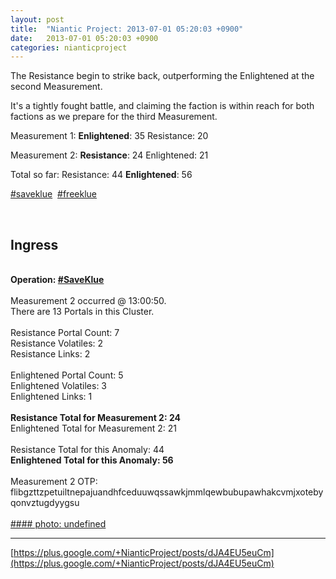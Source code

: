 ```yaml
---
layout: post
title:  "Niantic Project: 2013-07-01 05:20:03 +0900"
date:   2013-07-01 05:20:03 +0900
categories: nianticproject
---
```

The Resistance begin to strike back, outperforming the Enlightened at the second Measurement. 

It's a tightly fought battle, and claiming the faction is within reach for both factions as we prepare for the third Measurement.

Measurement 1:
**Enlightened**: 35
Resistance: 20

Measurement 2:
**Resistance**: 24
Enlightened: 21

Total so far:
Resistance: 44
**Enlightened**: 56

[#saveklue](https://plus.google.com/s/%23saveklue "")  [#freeklue](https://plus.google.com/s/%23freeklue "")<div class="shared"><br /><h2>Ingress</h2><br /><b>Operation: </b><b><a rel="nofollow" class="ot-hashtag" href="https://plus.google.com/s/%23SaveKlue">#SaveKlue</a></b><br /><br />Measurement 2 occurred @ 13:00:50.<br />There are 13 Portals in this Cluster.<br /><br />Resistance Portal Count: 7<br />Resistance Volatiles: 2<br />Resistance Links: 2<br /><br />Enlightened Portal Count: 5<br />Enlightened Volatiles: 3<br />Enlightened Links: 1<br /><br /><b>Resistance Total for Measurement 2: 24</b><br />Enlightened Total for Measurement 2: 21<br /><br />Resistance Total for this Anomaly: 44<br /><b>Enlightened Total for this Anomaly: 56</b><br /><br />Measurement 2 OTP:<br />flibgzttzpetuiltnepajuandhfceduuwqssawkjmmlqewbubupawhakcvmjxotebyqonvztugdyygsu<br /><br /></div>
[#### photo: undefined](https://lh5.googleusercontent.com/-qaOe98d7D0Y/UdCRky2G4cI/AAAAAAAAK9k/BW8O8bvT8cg/s0-d/savekluemeasurement2.png "")
- - -
[https://plus.google.com/+NianticProject/posts/dJA4EU5euCm](https://plus.google.com/+NianticProject/posts/dJA4EU5euCm)
